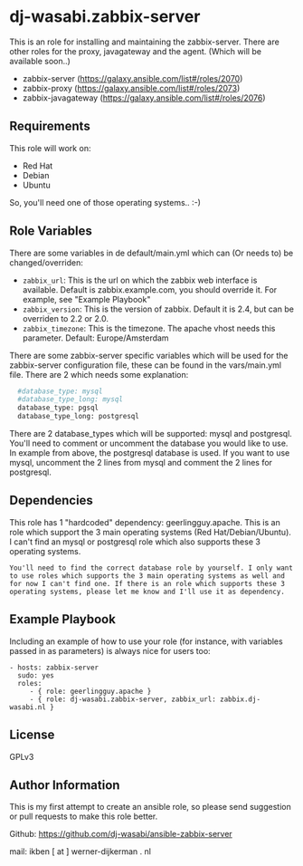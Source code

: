 dj-wasabi.zabbix-server
=========

This is an role for installing and maintaining the zabbix-server. There are other roles for the proxy, javagateway and the agent. (Which will be available soon..)

* zabbix-server (https://galaxy.ansible.com/list#/roles/2070)
* zabbix-proxy (https://galaxy.ansible.com/list#/roles/2073)
* zabbix-javagateway (https://galaxy.ansible.com/list#/roles/2076)

Requirements
------------

This role will work on:
* Red Hat
* Debian
* Ubuntu

So, you'll need one of those operating systems.. :-)

Role Variables
--------------

There are some variables in de default/main.yml which can (Or needs to) be changed/overriden:
* `zabbix_url`: This is the url on which the zabbix web interface is available. Default is zabbix.example.com, you should override it. For example, see "Example Playbook"
* `zabbix_version`: This is the version of zabbix. Default it is 2.4, but can be overriden to 2.2 or 2.0.
* `zabbix_timezone`: This is the timezone. The apache vhost needs this parameter. Default: Europe/Amsterdam

There are some zabbix-server specific variables which will be used for the zabbix-server configuration file, these can be found in the vars/main.yml file. There are 2 which needs some explanation:
```bash
  #database_type: mysql
  #database_type_long: mysql
  database_type: pgsql
  database_type_long: postgresql
```

There are 2 database_types which will be supported: mysql and postgresql. You'll need to comment or uncomment the database you would like to use. In example from above, the postgresql database is used. If you want to use mysql, uncomment the 2 lines from mysql and comment the 2 lines for postgresql.

Dependencies
------------

This role has 1 "hardcoded" dependency: geerlingguy.apache. This is an role which support the 3 main operating systems (Red Hat/Debian/Ubuntu). I can't find an mysql or postgresql role which also supports these 3 operating systems.

```text
You'll need to find the correct database role by yourself. I only want to use roles which supports the 3 main operating systems as well and for now I can't find one. If there is an role which supports these 3 operating systems, please let me know and I'll use it as dependency.
```

Example Playbook
----------------

Including an example of how to use your role (for instance, with variables passed in as parameters) is always nice for users too:

    - hosts: zabbix-server
      sudo: yes
      roles:
         - { role: geerlingguy.apache }
         - { role: dj-wasabi.zabbix-server, zabbix_url: zabbix.dj-wasabi.nl }

License
-------

GPLv3

Author Information
------------------

This is my first attempt to create an ansible role, so please send suggestion or pull requests to make this role better. 

Github: https://github.com/dj-wasabi/ansible-zabbix-server

mail: ikben [ at ] werner-dijkerman . nl
